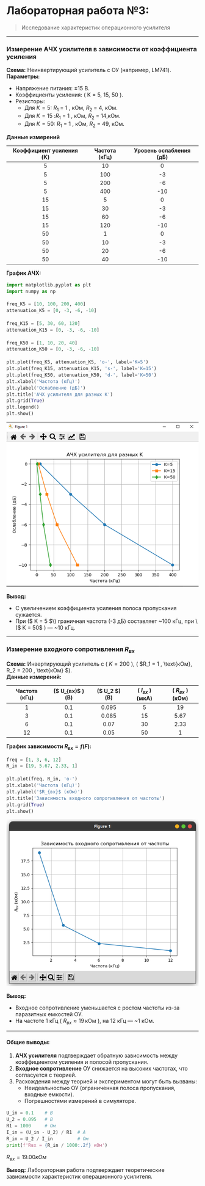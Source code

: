 # Лабораторная работа №3: 
> Исследование характеристик операционного усилителя  

---

### Измерение АЧХ усилителя в зависимости от коэффициента усиления
**Схема:** Неинвертирующий усилитель с ОУ (например, LM741).  
**Параметры:**  
- Напряжение питания: ±15 В.  
- Коэффициенты усиления: \( K = 5, 15, 50 \).  
- Резисторы:  
  - Для $K = 5$:    $R_{1}$ = 1 , кОм, $R_2$ = 4, кОм.  
  - Для $K = 15$    :$R_{1}$ = 1 , кОм, $R_2$ = 14,кОм.  
  - Для $K = 50$:   $R_{1}$ = 1 , кОм, $R_2$ = 49, кОм.  

**Данные измерений** 

| Коэффициент усиления (K) | Частота (кГц) | Уровень ослабления (дБ) |
| :----------------------: | :-----------: | :---------------------: |
|            5             |      10       |            0            |
|            5             |      100      |           -3            |
|            5             |      200      |           -6            |
|            5             |      400      |           -10           |
|            15            |       5       |            0            |
|            15            |      30       |           -3            |
|            15            |      60       |           -6            |
|            15            |      120      |           -10           |
|            50            |       1       |            0            |
|            50            |      10       |           -3            |
|            50            |      20       |           -6            |
|            50            |      40       |           -10           |

**График АЧХ:**  
```python
import matplotlib.pyplot as plt
import numpy as np

freq_K5 = [10, 100, 200, 400]
attenuation_K5 = [0, -3, -6, -10]

freq_K15 = [5, 30, 60, 120]
attenuation_K15 = [0, -3, -6, -10]

freq_K50 = [1, 10, 20, 40]
attenuation_K50 = [0, -3, -6, -10]

plt.plot(freq_K5, attenuation_K5, 'o-', label='K=5')
plt.plot(freq_K15, attenuation_K15, 's-', label='K=15')
plt.plot(freq_K50, attenuation_K50, 'd-', label='K=50')
plt.xlabel('Частота (кГц)')
plt.ylabel('Ослабление (дБ)')
plt.title('АЧХ усилителя для разных K')
plt.grid(True)
plt.legend()
plt.show()
```

![Photo 1](pictures/1.png)

**Вывод:**  
- С увеличением коэффициента усиления полоса пропускания сужается.  
- При \($ K = 5 $\) граничная частота (-3 дБ) составляет ~100 кГц, при \($ K = 50$ \) — ~10 кГц.  

---

### Измерение входного сопротивления $R_{вх}$

**Схема:** Инвертирующий усилитель с \( $K = 200$ \), \( $R_1 = 1 \, \text{кОм}, R_2 = 200 \, \text{кОм} $\).  
**Данные измерений:**  

| Частота (кГц) | \($ U_{вх}$ \) (В) | \($ U_2 $\) (В) | \( $I_{вх}$ \) (мкА) | \( $R_{вх}$ \) (кОм) |
| :-----------: | :--------------: | :-----------: | :----------------: | :----------------: |
|       1       |       0.1        |     0.095     |         5          |         19         |
|       3       |       0.1        |     0.085     |         15         |        5.67        |
|       6       |       0.1        |     0.07      |         30         |        2.33        |
|      12       |       0.1        |     0.05      |         50         |         1          |
	
**График зависимости $R_{вх} = f(F)$:**  
```python
freq = [1, 3, 6, 12]
R_in = [19, 5.67, 2.33, 1]

plt.plot(freq, R_in, 'o-')
plt.xlabel('Частота (кГц)')
plt.ylabel('$R_{вх}$ (кОм)')
plt.title('Зависимость входного сопротивления от частоты')
plt.grid(True)
plt.show()
```

![alt text](./pictures/2.png)

**Вывод:**  
- Входное сопротивление уменьшается с ростом частоты из-за паразитных емкостей ОУ.  
- На частоте 1 кГц \( $R_{вх} \approx 19 \, \text{кОм}$ \), на 12 кГц — ~1 кОм.  

---

#### **Общие выводы:**  
1. **АЧХ усилителя** подтверждает обратную зависимость между коэффициентом усиления и полосой пропускания.  
2. **Входное сопротивление** ОУ снижается на высоких частотах, что согласуется с теорией.  
3. Расхождения между теорией и экспериментом могут быть вызваны:  
   - Неидеальностью ОУ (ограниченная полоса пропускания, входные емкости).  
   - Погрешностями измерений в симуляторе.  

```python
U_in = 0.1    # В
U_2 = 0.095   # В
R1 = 1000     # Ом
I_in = (U_in - U_2) / R1  # А
R_in = U_2 / I_in         # Ом
print(f'Rвх = {R_in / 1000:.2f} кОм')
```

$R_{вх} = 19.00 кОм$

**Вывод:** Лабораторная работа подтверждает теоретические зависимости характеристик операционного усилителя.